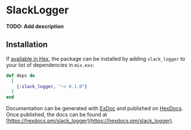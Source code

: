 # SlackLogger

**TODO: Add description**

## Installation

If [available in Hex](https://hex.pm/docs/publish), the package can be installed
by adding `slack_logger` to your list of dependencies in `mix.exs`:

```elixir
def deps do
  [
    {:slack_logger, "~> 0.1.0"}
  ]
end
```

Documentation can be generated with [ExDoc](https://github.com/elixir-lang/ex_doc)
and published on [HexDocs](https://hexdocs.pm). Once published, the docs can
be found at [https://hexdocs.pm/slack_logger](https://hexdocs.pm/slack_logger).

